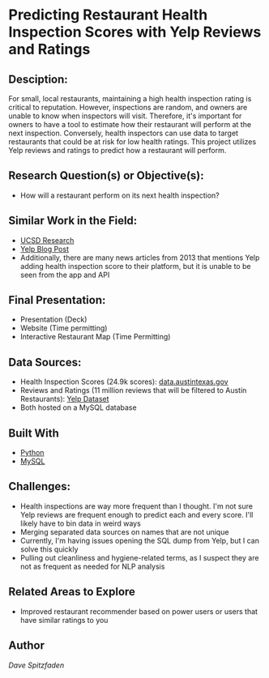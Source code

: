 # Predicting Restaurant Health Inspection Scores with Yelp Reviews and Ratings

## Desciption:
For small, local restaurants, maintaining a high health inspection rating is critical to reputation. However, inspections are random, and owners are unable to know when inspectors will visit. Therefore, it's important for owners to have a tool to estimate how their restaurant will perform at the next inspection. Conversely, health inspectors can use data to target restaurants that could be at risk for low health ratings. This project utilizes Yelp reviews and ratings to predict how a restaurant will perform.

## Research Question(s) or Objective(s):
- How will a restaurant perform on its next health inspection?

## Similar Work in the Field:
- [UCSD Research](https://cseweb.ucsd.edu/~jmcauley/cse255/reports/fa15/036.pdf)
- [Yelp Blog Post](https://engineeringblog.yelp.com/2015/04/data-science-contest-keeping-it-fresh-predict-restaurant-health-scores.html)
- Additionally, there are many news articles from 2013 that mentions Yelp adding health inspection score to their platform, but it is unable to be seen from the app and API

## Final Presentation:
- Presentation (Deck)
- Website (Time permitting)
- Interactive Restaurant Map (Time Permitting)

## Data Sources:
- Health Inspection Scores (24.9k scores): [data.austintexas.gov](https://data.austintexas.gov/Health-and-Community-Services/Restaurant-Inspection-Scores/ecmv-9xxi)
- Reviews and Ratings (11 million reviews that will be filtered to Austin Restaurants): [Yelp Dataset](Yelp.com/dataset)
- Both hosted on a MySQL database

## Built With
- [Python](https://docs.python.org/3/)
- [MySQL](https://www.mysql.com/)

## Challenges:
- Health inspections are way more frequent than I thought. I'm not sure Yelp reviews are frequent enough to predict each and every score. I'll likely have to bin data in weird ways
- Merging separated data sources on names that are not unique
- Currently, I'm having issues opening the SQL dump from Yelp, but I can solve this quickly
- Pulling out cleanliness and hygiene-related terms, as I suspect they are not as frequent as needed for NLP analysis

## Related Areas to Explore
- Improved restaurant recommender based on power users or users that have similar ratings to you

## Author
*Dave Spitzfaden*
